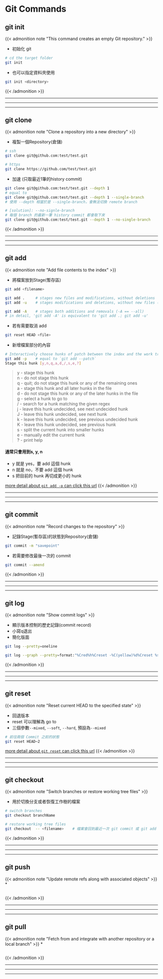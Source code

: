 # Git Commands


<!--more-->
## git init
{{< admonition note "This command creates an empty Git repository." >}}

* 初始化 git
```bash
# cd the target folder
git init
```
* 也可以指定資料夾使用
```bash
git init <directory>
```
{{< /admonition >}}
- - -
- - -
- - -
## git clone
{{< admonition note "Clone a repository into a new directory" >}}

* 複製一個Repository(倉儲)
```bash
# ssh
git clone git@github.com:test/test.git

# https
git clone https://github.com/test/test.git
```

* 加速 (只取最近1筆的history commit)
```bash
git clone git@github.com:test/test.git --depth 1
# equal to
git clone git@github.com:test/test.git --depth 1 --single-branch
# 使用 --depth 相當於是 --single-branch，會無法切換 remote branch

# [solution]: --no-signle-branch
# 每個 branch 的最新一筆 history commit 都會取下來
git clone git@github.com:test/test.git --depth 1 --no-single-branch
```
{{< /admonition >}}
- - -
- - -
- - -
## git add
{{< admonition note "Add file contents to the index" >}}
* 將檔案放到Stage(暫存區)
```bash
git add <filename>

git add .     # stages new files and modifications, without deletions
git add -u    # stages modifications and deletions, without new files (-u == --update)

git add -A    # stages both additions and removals (-A == --all)
# in detail, 'git add -A' is equivalent to 'git add .; git add -u'
```
* 若有需要取消 add
```bash
git reset HEAD <file>
```
* 新增檔案部分的內容
```bash
# Interactively choose hunks of patch between the index and the work tree and add them to the index.
git add -p    # equal to `git add --patch`
Stage this hunk [y,n,q,a,d,/,s,e,?]
```
> y - stage this hunk \
> n - do not stage this hunk\
> q - quit; do not stage this hunk or any of the remaining ones\
> a - stage this hunk and all later hunks in the file\
> d - do not stage this hunk or any of the later hunks in the file\
> g - select a hunk to go to\
> / - search for a hunk matching the given regex\
> j - leave this hunk undecided, see next undecided hunk\
> J - leave this hunk undecided, see next hunk\
> k - leave this hunk undecided, see previous undecided hunk\
> K - leave this hunk undecided, see previous hunk\
> s - split the current hunk into smaller hunks\
> e - manually edit the current hunk\
> ? - print help

#### 通常只會用到s, y, n
* y 就是 yes，要 add 這個 hunk
* n 就是 no，不要 add 這個 hunk
* s 把目前的 hunk 再切成更小的 hunk

[more detail about ```git add -p``` can click this url](https://www.cnblogs.com/zqb-all/p/13020293.html)
{{< /admonition >}}
- - -
- - -
- - -
## git commit
{{< admonition note "Record changes to the repository" >}}
* 記錄Stage(暫存區)的狀態到Repository(倉儲)
```bash
git commit -m "savepoint"
```
* 若需要修改最後一次的 commit 
```bash
git commit --amend
```
{{< /admonition >}}
- - -
- - -
- - -
## git log
{{< admonition note "Show commit logs" >}}
* 顯示版本控制的歷史記錄(commit record)
* 小寫q退出
* 簡化版面 
```bash
git log --pretty=oneline
```
```bash
git log --graph --pretty=format:"%Cred%h%Creset -%C(yellow)%d%Creset %s %Cgreen(%cr) %C(bold blue)<%an>%Creset" --abbrev-commit --date=relative
```
{{< /admonition >}}
- - -
- - -
- - -
## git reset
{{< admonition note "Reset current HEAD to the specified state" >}}
* 回退版本
* reset 可以理解為 go to
* 三個參數`--mixed`, `--soft`, `--hard`, 預設為`--mixed`
```bash
# 前往兩個 Commit 之前的狀態
git reset HEAD~2
```
[more detail about ```git reset``` can click this url](https://gitbook.tw/chapters/using-git/reset-commit.html)
{{< /admonition >}}
- - -
- - -
- - -
## git checkout
{{< admonition note "Switch branches or restore working tree files" >}}
* 用於切換分支或者恢復工作樹的檔案
```bash
# switch branches
git checkout branchName

# restore working tree files
git checkout  -- <filename>    # 檔案會回到最近一次 git commit 或 git add 時的狀態。
```
{{< /admonition >}}
- - -
- - -
- - -
## git push
{{< admonition note "Update remote refs along with associated objects" >}}
*
```bash

```
{{< /admonition >}}
- - -
- - -
- - -
## git pull
{{< admonition note "Fetch from and integrate with another repository or a local branch" >}}
*
```bash

```
{{< /admonition >}}
- - -
- - -
- - -


